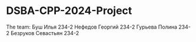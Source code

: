 # DSBA-CPP-2024-Project

The team:
Буш Илья 234-2
Нефедов Георгий 234-2
Гурьева Полина 234-2
Безруков Севастьян 234-2
